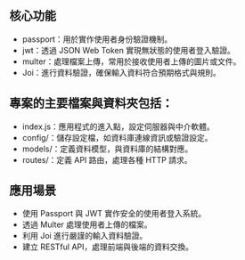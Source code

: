 ## 核心功能
* passport：​用於實作使用者身份驗證機制。
* jwt：​透過 JSON Web Token 實現無狀態的使用者登入驗證。
* multer：​處理檔案上傳，常用於接收使用者上傳的圖片或文件。
* Joi：​進行資料驗證，確保輸入資料符合預期格式與規則。​

## 專案的主要檔案與資料夾包括：​
* index.js：​應用程式的進入點，設定伺服器與中介軟體。
* config/：​儲存設定檔，如資料庫連線資訊或驗證設定。
* models/：​定義資料模型，與資料庫的結構對應。
* routes/：​定義 API 路由，處理各種 HTTP 請求。​

## 應用場景
* 使用 Passport 與 JWT 實作安全的使用者登入系統。
* 透過 Multer 處理使用者上傳的檔案。
* 利用 Joi 進行嚴謹的輸入資料驗證。
* 建立 RESTful API，處理前端與後端的資料交換。
